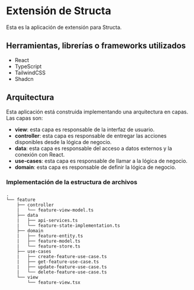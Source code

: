# Extensión de Structa

Esta es la aplicación de extensión para Structa.

## Herramientas, librerías o frameworks utilizados

- React
- TypeScript
- TailwindCSS
- Shadcn

## Arquitectura

Esta aplicación está construida implementando una arquitectura en capas. Las capas son:

- **view**: esta capa es responsable de la interfaz de usuario.
- **controller**: esta capa es responsable de entregar las acciones disponibles desde la lógica de negocio.
- **data**: esta capa es responsable del acceso a datos externos y la conexión con React.
- **use-cases**: esta capa es responsable de llamar a la lógica de negocio.
- **domain**: esta capa es responsable de definir la lógica de negocio.

### Implementación de la estructura de archivos

```
.
└── feature
    ├── controller
    |   └── feature-view-model.ts
    ├── data
    |   ├── api-services.ts
    |   └── feature-state-implementation.ts
    ├── domain
    |   ├── feature-entity.ts
    |   ├── feature-model.ts
    |   └── feature-store.ts
    ├── use-cases
    |   ├── create-feature-use-case.ts
    |   ├── get-feature-use-case.ts
    |   ├── update-feature-use-case.ts
    |   └── delete-feature-use-case.ts
    └── view
        └── feature-view.tsx
```
